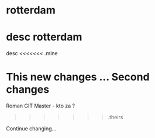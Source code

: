 rotterdam
=========

desc
rotterdam
=========

desc
<<<<<<< .mine

This new changes ... Second changes
=======

Roman GIT Master - kto za ?
>>>>>>> .theirs

Continue changing...